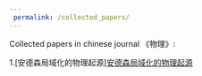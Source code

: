 ```yaml
---
 permalink: /collected_papers/
---
```


Collected papers in chinese journal 《物理》:

1.[安德森局域化的物理起源]<a href="[https://www.cnblogs.com/sevan232975](https://wuli.iphy.ac.cn/cn/article/doi/10.7693/wl20230512)" target="_blank">安德森局域化的物理起源</a>





